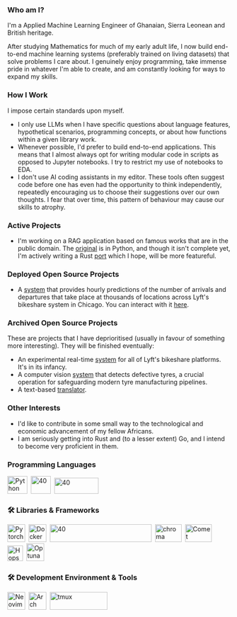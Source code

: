 ### Who am I?
I'm a Applied Machine Learning Engineer of Ghanaian, Sierra Leonean and British heritage. 

After studying Mathematics for much of my early adult life, I now build end-to-end machine learning systems (preferably trained on living datasets) that solve problems I care about. I genuinely enjoy programming, take immense pride in whatever I'm able to create, and am constantly looking for ways to expand my skills. 

### How I Work
I impose certain standards upon myself.
- I only use LLMs when I have specific questions about language features, hypothetical scenarios, programming concepts, or about how functions within a given library work. 
- Whenever possible, I'd prefer to build end-to-end applications. This means that I almost always opt for writing modular code in scripts as opposed to Jupyter notebooks. I try to restrict my use of notebooks to EDA.
- I don't use AI coding assistants in my editor. These tools often suggest code before one has even had the opportunity to think independently, repeatedly encouraging us to choose their suggestions over our own thoughts. I fear that over time, this pattern of behaviour may cause our skills to atrophy.

### Active Projects
- I'm working on a RAG application based on famous works that are in the public domain. The [original](https://github.com/kobinabrandon/giants-core) is in Python, and though it isn't complete yet, I'm actively writing a Rust [port](https://github.com/kobinabrandon/giants-of-old) which I hope, will be more featureful.

### Deployed Open Source Projects
- A [system](https://github.com/kobinabrandon/Hourly-Divvy-Trip-Predictor) that provides hourly predictions of the number of arrivals and departures that take place at thousands of locations across Lyft's bikeshare system in Chicago. You can interact with it [here](https://melodious-wisdom-production-2431.up.railway.app/).


### Archived Open Source Projects
These are projects that I have deprioritised (usually in favour of something more interesting). They will be finished eventually:
- An experimental real-time [system](https://github.com/kobinabrandon/real-time-systems-for-lyft-bikes) for all of Lyft's bikeshare platforms. It's in its infancy.
- A computer vision [system](https://github.com/kobinabrandon/automated-tyre-defect-detection) that detects defective tyres, a crucial operation for safeguarding modern tyre manufacturing pipelines.
- A text-based [translator](https://github.com/kobinabrandon/translate-with-transformers). 


### Other Interests
- I'd like to contribute in some small way to the technological and economic advancement of my fellow Africans.
- I am seriously getting into Rust and (to a lesser extent) Go, and I intend to become very proficient in them. 

### Programming Languages
  <img src="https://pluspng.com/img-png/python-logo-png-open-2000.png" title="Python" alt="Python" width="45" height="40"/>&nbsp;
  <img src="https://static-00.iconduck.com/assets.00/rust-icon-1024x1023-gob69ubr.png" title="Rust" alt="40" width="45" height="40"/>&nbsp;
  <img src="https://lh3.googleusercontent.com/proxy/Ofs1hx1JNYmL2GtnNkUKwkwMvof6inKml1d-PPNIp9kkCFrZ0C5doDn8nL5Tr0iQiagTgTOrdkewXvGUpbdfUhAMfAdvFMEyVhOaGCOo3FVDsoi7t3u_kDI8oZ44s41vzwbh5BdacpPUsVQkRm0ErU23ZQq6T2UmEWw=w1200-h630-p-k-no-nu" title="Go" alt="40" width="100" height="36"/>&nbsp;

### :hammer_and_wrench: Libraries & Frameworks
  <img src="https://upload.wikimedia.org/wikipedia/commons/1/10/PyTorch_logo_icon.svg" title="Pytorch" alt="Pytorch" width="40" height="40"/>&nbsp; 
  <img src="https://static-00.iconduck.com/assets.00/docker-icon-1024x1024-lfuwmavf.png" title="Docker" alt="Docker" width="40" height="40"/>&nbsp; 
  <img src="https://blog.langchain.ac.cn/content/images/2024/03/LangChain-logo.png" title="Langchain" alt="40" width="230" height="40"/>&nbsp;
  <img src="https://miro.medium.com/v2/resize:fit:793/0*RTW5byy6eH_eSWTP.png" title="ChromaDB" alt="chroma" width="60" height="40"/>&nbsp;
  <img src="https://www.comet.com/images/logo_comet_light.png" title="CometML" alt="Comet" width="60" height="40"/>&nbsp; 
  <img src="https://uploads-ssl.webflow.com/618ceae2a430c960c6f6b19a/61a77bd7a2e4345dc9c999ba_Hopsworks%20Icon%20Green.png" title="Hopsworks" alt="Hopsworks" width="35" height="35"/>&nbsp; 
  <img src="https://avatars.githubusercontent.com/u/57251745?s=400&v=4" title="Optuna" alt="Optuna" width="40" height="40"/>&nbsp; 

</div>

### :hammer_and_wrench: Development Environment & Tools
  <img src="https://raw.githubusercontent.com/neovim/neovim.github.io/64847b55443a3aff37ec07b3802ab9d0bbaf3d5e/logos/neovim-mark.svg" title="Neovim" alt="Neovim" width="40" height="40"/>&nbsp;
  <img src="https://wiki.installgentoo.com/images/f/f9/Arch-linux-logo.png" title="Arch Linux" alt="Arch" width="40" height="40"/>&nbsp;
  <img src="https://1.bp.blogspot.com/-4uQjU4OmCD8/XcUxqkNXhrI/AAAAAAAADmg/pBRDk3x4Se8wPgdn2NXnPA8pGrFGr1Y0wCLcBGAsYHQ/s1600/1920px-Tmux_logo.svg.png" title="Tmux" alt="tmux" width="130" height="40"/>&nbsp;
